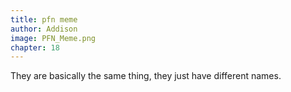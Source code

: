 ```yaml
---
title: pfn meme
author: Addison
image: PFN_Meme.png
chapter: 18
---
```

They are basically the same thing, they just have different names. 